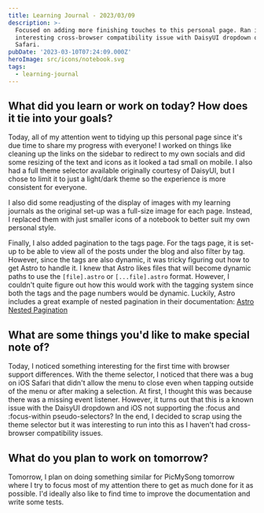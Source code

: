 ```yaml
---
title: Learning Journal - 2023/03/09
description: >-
  Focused on adding more finishing touches to this personal page. Ran into
  interesting cross-browser compatibility issue with DaisyUI dropdown on iOS
  Safari.
pubDate: '2023-03-10T07:24:09.000Z'
heroImage: src/icons/notebook.svg
tags:
  - learning-journal
---
```


## What did you learn or work on today? How does it tie into your goals?

Today, all of my attention went to tidying up this personal page since it's due time to share my progress with everyone! I worked on things like cleaning up the links on the sidebar to redirect to my own socials and did some resizing of the text and icons as it looked a tad small on mobile. I also had a full theme selector available originally courtesy of DaisyUI, but I chose to limit it to just a light/dark theme so the experience is more consistent for everyone.

I also did some readjusting of the display of images with my learning journals as the original set-up was a full-size image for each page. Instead, I replaced them with just smaller icons of a notebook to better suit my own personal style.

Finally, I also added pagination to the tags page. For the tags page, it is set-up to be able to view all of the posts under the blog and also filter by tag. However, since the tags are also dynamic, it was tricky figuring out how to get Astro to handle it. I knew that Astro likes files that will become dynamic paths to use the `[file].astro` or `[...file].astro` format. However, I couldn't quite figure out how this would work with the tagging system since both the tags and the page numbers would be dynamic. Luckily, Astro includes a great example of nested pagination in their documentation: [Astro Nested Pagination](https://docs.astro.build/en/core-concepts/routing/#nested-pagination "")

## What are some things you'd like to make special note of?

Today, I noticed something interesting for the first time with browser support differences. With the theme selector, I noticed that there was a bug on iOS Safari that didn't allow the menu to close even when tapping outside of the menu or after making a selection. At first, I thought this was because there was a missing event listener. However, it turns out that this is a known issue with the DaisyUI dropdown and iOS not supporting the \:focus and \:focus-within pseudo-selectors? In the end, I decided to scrap using the theme selector but it was interesting to run into this as I haven't had cross-browser compatibility issues.

## What do you plan to work on tomorrow?

Tomorrow, I plan on doing something similar for PicMySong tomorrow where I try to focus most of my attention there to get as much done for it as possible. I'd ideally also like to find time to improve the documentation and write some tests.
